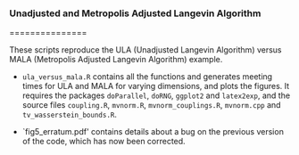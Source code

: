 ### Unadjusted and Metropolis Adjusted Langevin Algorithm
===============

These scripts reproduce the ULA (Unadjusted Langevin Algorithm) versus MALA (Metropolis Adjusted Langevin Algorithm) example. 

* `ula_versus_mala.R` contains all the functions and generates meeting times for ULA and MALA for varying dimensions, and plots the figures. It requires the packages `doParallel`, `doRNG`, `ggplot2` and `latex2exp`, and the source files `coupling.R`, `mvnorm.R`, `mvnorm_couplings.R`, `mvnorm.cpp` and `tv_wasserstein_bounds.R`.

* `fig5_erratum.pdf' contains details about a bug on the previous version of the code, which has now been corrected.